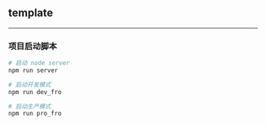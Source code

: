 ## template

---

### 项目启动脚本

```bash
# 启动 node server
npm run server

# 启动开发模式
npm run dev_fro

# 启动生产模式
npm run pro_fro
```
